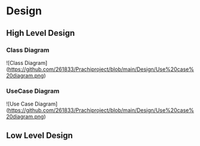# Design
## High Level Design
### Class Diagram
![Class Diagram] (https://github.com/261833/Prachiproject/blob/main/Design/Use%20case%20diagram.png)
### UseCase Diagram
![Use Case Diagram] (https://github.com/261833/Prachiproject/blob/main/Design/Use%20case%20diagram.png)
## Low Level Design


